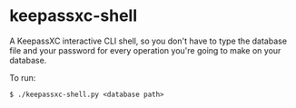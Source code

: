 # keepassxc-shell
A KeepassXC interactive CLI shell, so you don't have to type the database file and your password for every operation you're going to make on your database. 

To run:
```
$ ./keepassxc-shell.py <database path>
```
